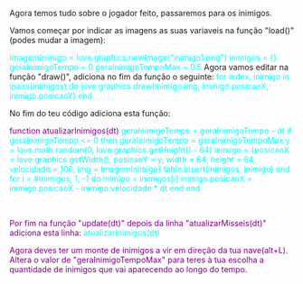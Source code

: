 
Agora temos tudo sobre o jogador feito, passaremos para os inimigos.

Vamos começar por indicar as imagens as suas variaveis na função "load()" (podes mudar a imagem):

<span style="color:cyan">
ImagemInimigo = love.graphics.newImage("inimigo1.png")
inimigos = {}
geraInimigoTempo = 0
geraInimigoTempoMax = 0.5
</span>
Agora vamos editar na função "draw()", adiciona no fim da função o seguinte:
<span style="color:cyan">for index, inimigo in ipairs(inimigos) do
        love.graphics.draw(inimigo.img, inimigo.posicaoX, inimigo.posicaoY)
    end</span>

No fim do teu código adiciona esta função:

<span style="color:purple">
function atualizarInimigos(dt)
<span style="color:cyan">geraInimigoTempo = geraInimigoTempo - dt
         if geraInimigoTempo <= 0 then
             geraInimigoTempo = geraInimigoTempoMax
             y = love.math.random(0, love.graphics.getHeight() - 64)
inimigo = {posicaoX = love.graphics.getWidth(), posicaoY = y, width = 64, height = 64, velocidade = 100, img = ImagemInimigo}
             table.insert(inimigos, inimigo)
         end
         for i = #inimigos, 1, -1 do
             inimigo = inimigos[i]
             inimigo.posicaoX = inimigo.posicaoX - inimigo.velocidade * dt
         end
    end

</span>


<span style="color:white">Esta função faz com que o inimigo apareça de certo em certo tempo.</span>

Por fim na função "update(dt)" depois da linha "atualizarMisseis(dt)" adiciona esta linha:
<span style="color:cyan">atualizarInimigos(dt) 

Agora deves ter um monte de inimigos a vir em direção da tua nave(alt+L). Altera o valor de "geraInimigoTempoMax" para teres à tua escolha a quantidade de inimigos que vai aparecendo ao longo do tempo.

    